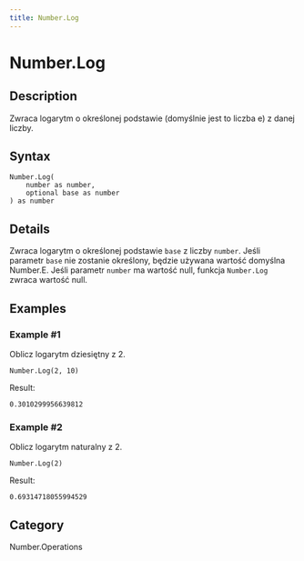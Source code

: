 ```yaml
---
title: Number.Log
---
```


# Number.Log


## Description

Zwraca logarytm o określonej podstawie (domyślnie jest to liczba e) z danej liczby.


## Syntax

```powerquery
Number.Log(
    number as number,
    optional base as number
) as number
```


## Details

Zwraca logarytm o określonej podstawie <code>base</code> z liczby <code>number</code>. Jeśli parametr <code>base</code> nie zostanie określony, będzie używana wartość domyślna Number.E.    Jeśli parametr <code>number</code> ma wartość null, funkcja <code>Number.Log</code> zwraca wartość null.


## Examples

### Example #1 
Oblicz logarytm dziesiętny z 2.
```powerquery
Number.Log(2, 10)
```

Result: 
```powerquery
0.3010299956639812
```


### Example #2 
Oblicz logarytm naturalny z 2.
```powerquery
Number.Log(2)
```

Result: 
```powerquery
0.69314718055994529
```




## Category
Number.Operations
